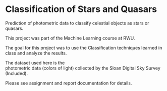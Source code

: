 # Classification of Stars and Quasars

Prediction of photometric data to classify celestial objects as stars or quasars.

This project was part of the Machine Learning course at RWU.

The goal for this project was to use the Classification techniques learned in class and analyze the results.

The dataset used here is the photometric data (colors of light) collected by the Sloan Digital Sky Survey (Included).

Please see assignment and report documentation for details.


